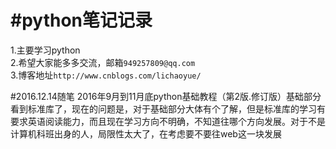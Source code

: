 #python笔记记录
===
1.主要学习python<br>
2.希望大家能多多交流，邮箱`949257809@qq.com`<br>
3.博客地址`http://www.cnblogs.com/lichaoyue/`


#2016.12.14随笔
    2016年9月到11月底python基础教程（第2版.修订版）基础部分看到标准库了，现在的问题是，对于基础部分大体有个了解，但是标准库的学习有要求英语阅读能力，而且现在学习方向不明确，不知道往哪个方向发展。对于不是计算机科班出身的人，局限性太大了，在考虑要不要往web这一块发展
